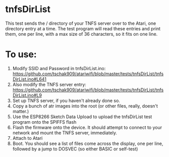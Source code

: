 tnfsDirList
===========

This test sends the / directory of your TNFS server over to the Atari, one directory entry at a time. The test program will read these
entries and print them, one per line, with a max size of 36 characters, so it fits on one line.

To use:
=======

1. Modify SSID and Password in tnfsDirList.ino: https://github.com/tschak909/atariwifi/blob/master/tests/tnfsDirList/tnfsDirList.ino#L641
2. Also modify the TNFS server entry: https://github.com/tschak909/atariwifi/blob/master/tests/tnfsDirList/tnfsDirList.ino#L9
3. Set up TNFS server, if you haven't already done so.
4. Copy a bunch of atr images into the root (or other files, really, doesn't matter.)
5. Use the ESP8266 Sketch Data Upload to upload the tnfsDirList test program onto the SPIFFS flash
6. Flash the firmware onto the device. It should attempt to connect to your network and mount the TNFS server, immediately.
7. Attach to Atari
8. Boot. You should see a list of files come across the display, one per line, followed by a jump to DOSVEC (so either BASIC or self-test)
